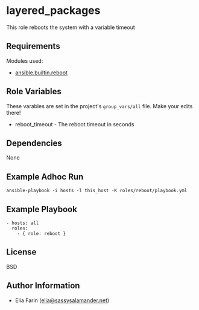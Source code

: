 layered_packages
================

This role reboots the system with a variable timeout


Requirements
------------

Modules used:

  * [ansible.builtin.reboot](https://docs.ansible.com/ansible/latest/collections/ansible/builtin/reboot_module.html)

Role Variables
--------------

These varables are set in the project's `group_vars/all` file. Make your edits there!

  * reboot_timeout - The reboot timeout in seconds


Dependencies
------------

None

Example Adhoc Run
-----------------

`ansible-playbook -i hosts -l this_host -K roles/reboot/playbook.yml`

Example Playbook
----------------

    - hosts: all
      roles:
        - { role: reboot }

License
-------

BSD

Author Information
------------------

  * Elia Farin (elia@sassysalamander.net)

